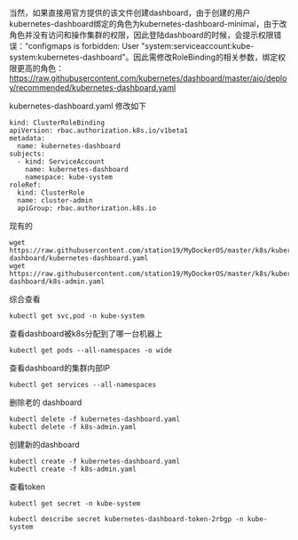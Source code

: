 #
当然，如果直接用官方提供的该文件创建dashboard，由于创建的用户kubernetes-dashboard绑定的角色为kubernetes-dashboard-minimal，由于改角色并没有访问和操作集群的权限，因此登陆dashboard的时候，会提示权限错误：“configmaps is forbidden: User "system:serviceaccount:kube-system:kubernetes-dashboard"。因此需修改RoleBinding的相关参数，绑定权限更高的角色：
https://raw.githubusercontent.com/kubernetes/dashboard/master/aio/deploy/recommended/kubernetes-dashboard.yaml

kubernetes-dashboard.yaml 修改如下
```
kind: ClusterRoleBinding
apiVersion: rbac.authorization.k8s.io/v1beta1
metadata:
  name: kubernetes-dashboard
subjects:
  - kind: ServiceAccount
    name: kubernetes-dashboard
    namespace: kube-system
roleRef:
  kind: ClusterRole
  name: cluster-admin
  apiGroup: rbac.authorization.k8s.io
  ```
现有的
```
wget https://raw.githubusercontent.com/station19/MyDockerOS/master/k8s/kubernetes-dashboard/kubernetes-dashboard.yaml
wget https://raw.githubusercontent.com/station19/MyDockerOS/master/k8s/kubernetes-dashboard/k8s-admin.yaml
```
综合查看
```
kubectl get svc,pod -n kube-system
```
查看dashboard被k8s分配到了哪一台机器上
```
kubectl get pods --all-namespaces -o wide
```
查看dashboard的集群内部IP
```
kubectl get services --all-namespaces
```
删除老的 dashboard
```
kubectl delete -f kubernetes-dashboard.yaml 
kubectl delete -f k8s-admin.yaml
```
创建新的dashboard
```
kubectl create -f kubernetes-dashboard.yaml
kubectl create -f k8s-admin.yaml
```
查看token
```
kubectl get secret -n kube-system

kubectl describe secret kubernetes-dashboard-token-2rbgp -n kube-system
```
